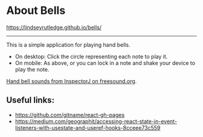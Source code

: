 # About Bells
https://lindseyrutledge.github.io/bells/

---

This is a simple application for playing hand bells.

- On desktop: Click the circle representing each note to play it.
- On mobile: As above, or you can lock in a note and shake your device to play the note.

[Hand bell sounds from InspectorJ on freesound.org](https://freesound.org/people/InspectorJ/packs/19255/).

## Useful links:
- https://github.com/gitname/react-gh-pages
- https://medium.com/geographit/accessing-react-state-in-event-listeners-with-usestate-and-useref-hooks-8cceee73c559